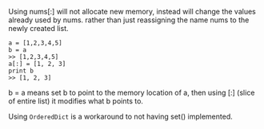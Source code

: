 Using nums[:] will not allocate new memory, instead will change the values already used by nums. rather than just reassigning the name nums to the newly created list.

```
a = [1,2,3,4,5]
b = a
>> [1,2,3,4,5]
a[:] = [1, 2, 3]
print b 
>> [1, 2, 3]
```

b = a means set b to point to the memory location of a, then using [:] (slice of entire list) it modifies what b points to.

Using `OrderedDict` is a workaround to not having set() implemented.

